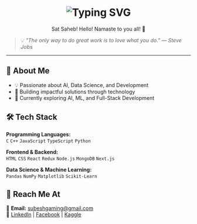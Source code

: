 <h1 align="center">
  <img src="https://readme-typing-svg.demolab.com?font=Fira+Code&weight=500&size=24&duration=4000&pause=500&color=F75C7E&center=true&vCenter=true&width=435&lines=Hi%2C+I'm+Subesh+Yadav+%F0%9F%91%8B" alt="Typing SVG" />
</h1>

<p align="center">Sat Saheb! Hello! Namaste to you all! 🙏</p>

> 💡 *"The only way to do great work is to love what you do." — Steve Jobs*

---

## 🚀 About Me  
- 💡 Passionate about AI, Data Science, and Development  
- 🎯 Building impactful solutions through technology  
- 🌱 Currently exploring AI, ML, and Full-Stack Development  

## 🛠️ Tech Stack  
**Programming Languages:**  
`C` `C++` `JavaScript` `TypeScript` `Python`  

**Frontend & Backend:**  
`HTML` `CSS` `React` `Redux` `Node.js` `MongoDB` `Next.js`

**Data Science & Machine Learning:**  
`Pandas` `NumPy` `Matplotlib` `Scikit-Learn`  

## 📩 Reach Me At  
📧 **Email:** subeshgaming@gmail.com  
🔗 [LinkedIn](https://linkedin.com/in/subeshyadav3) | [Facebook](https://www.facebook.com/subesh.yadav.54772/) | [Kaggle](https://www.kaggle.com/subeshyadav)  


